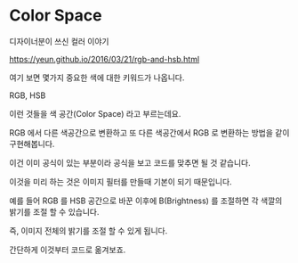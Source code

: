 # Color Space

디자이너분이 쓰신 컬러 이야기 

https://yeun.github.io/2016/03/21/rgb-and-hsb.html 

여기 보면 몇가지 중요한 색에 대한 키워드가 나옵니다. 

RGB, HSB 

이런 것들을 색 공간(Color Space) 라고 부르는데요. 

RGB 에서 다른 색공간으로 변환하고 또 다른 색공간에서 RGB 로 변환하는 방법을 같이 구현해봅니다. 

이건 이미 공식이 있는 부분이라 공식을 보고 코드를 맞추면 될 것 같습니다. 

이것을 미리 하는 것은 이미지 필터를 만들때 기본이 되기 때문입니다. 

예를 들어 RGB 를 HSB 공간으로 바꾼 이후에 B(Brightness) 를 조절하면 각 색깔의 밝기를 조절 할 수 있습니다. 

즉, 이미지 전체의 밝기를 조절 할 수 있게 됩니다. 

간단하게 이것부터 코드로 옮겨보죠. 





